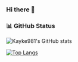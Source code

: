 ### Hi there 👋

### :bar_chart: GitHub Status

![Kayke981's GitHub stats](https://github-readme-stats.vercel.app/api?username=kayke981&show_icons=true&theme=radical)

[![Top Langs](https://github-readme-stats.vercel.app/api/top-langs/?username=kayke981&layout=compact&color=#5500ff)](https://github.com/kayke981)


<!--
**kayke981/kayke981** is a ✨ _special_ ✨ repository because its `README.md` (this file) appears on your GitHub profile.

Here are some ideas to get you started:

- 🔭 I’m currently working on ...
- 🌱 I’m currently learning ...
- 👯 I’m looking to collaborate on ...
- 🤔 I’m looking for help with ...
- 💬 Ask me about ...
- 📫 How to reach me: ...
- 😄 Pronouns: ...
- ⚡ Fun fact: ...
-->
